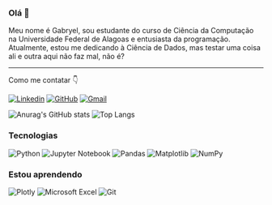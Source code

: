 ### Olá 👋
Meu nome é Gabryel, sou estudante do curso de Ciência da Computação na Universidade Federal de Alagoas e entusiasta da programação. Atualmente, estou me dedicando à Ciência de Dados, mas testar uma coisa ali e outra aqui não faz mal, não é?

---
Como me contatar 👇

[![Linkedin](https://img.shields.io/badge/LinkedIn-0077B5?style=for-the-badge&logo=linkedin&logoColor=white)](https://www.linkedin.com/in/gabryeladriano/)
[![GitHub](https://img.shields.io/badge/GitHub-100000?style=for-the-badge&logo=github&logoColor=white)](https://www.linkedin.com/in/gabryeladriano/](https://github.com/byelde)https://github.com/byelde)
[![Gmail](https://img.shields.io/badge/Gmail-D14836?style=for-the-badge&logo=gmail&logoColor=white)](<mailto:byelpessoal@gmail.com>)

![Anurag's GitHub stats](https://github-readme-stats.vercel.app/api?username=byelde&show_icons=true&theme=holi&show_icons=true)
![Top Langs](https://github-readme-stats.vercel.app/api/top-langs/?username=byelde&hide_progress=true&theme=holi)

### Tecnologias
![Python](https://img.shields.io/badge/python-3670A0?style=for-the-badge&logo=python&logoColor=ffdd54)
![Jupyter Notebook](https://img.shields.io/badge/jupyter-%23FA0F00.svg?style=for-the-badge&logo=jupyter&logoColor=white)
![Pandas](https://img.shields.io/badge/pandas-%23150458.svg?style=for-the-badge&logo=pandas&logoColor=white)
![Matplotlib](https://img.shields.io/badge/Matplotlib-%23ffffff.svg?style=for-the-badge&logo=Matplotlib&logoColor=black)
![NumPy](https://img.shields.io/badge/numpy-%23013243.svg?style=for-the-badge&logo=numpy&logoColor=white)

### Estou aprendendo
![Plotly](https://img.shields.io/badge/Plotly-%233F4F75.svg?style=for-the-badge&logo=plotly&logoColor=white)
![Microsoft Excel](https://img.shields.io/badge/Microsoft_Excel-217346?style=for-the-badge&logo=microsoft-excel&logoColor=white)
![Git](https://img.shields.io/badge/git-%23F05033.svg?style=for-the-badge&logo=git&logoColor=white)
